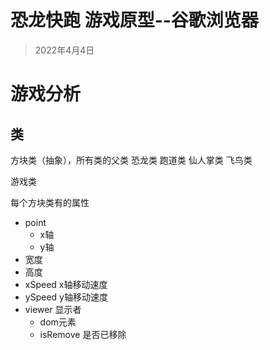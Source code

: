 # 恐龙快跑  游戏原型--谷歌浏览器
> 2022年4月4日

# 游戏分析
## 类
方块类（抽象），所有类的父类
恐龙类
跑道类
仙人掌类
飞鸟类

游戏类


每个方块类有的属性
- point
  - x轴
  - y轴
- 宽度
- 高度
- xSpeed x轴移动速度
- ySpeed y轴移动速度
- viewer 显示者
  - dom元素
  - isRemove 是否已移除





